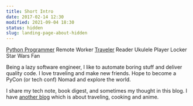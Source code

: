 ```yaml
---
title: Short Intro
date: 2017-02-14 12:30
modified: 2021-09-04 18:30
status: hidden
slug: landing-page-about-hidden
---
```


<script src="https://cdnjs.cloudflare.com/ajax/libs/font-awesome/5.12.0/js/all.min.js"></script>

[<i class="fab fa-lg fa-python"></i> Python Programmer](https://lee-w.github.io/pycon-note/)
<i class="fas fa-laptop-code"></i> Remote Worker
[<i class="fas fa-lg fa-camera"></i> Traveler](https://lee-w.github.io/travlog/)
<i class="fas fa-lg fa-book"></i> Reader
<i class="fas fa-lg fa-music"></i> Ukulele Player
<i class="fas fa-lg fa-lock"></i> Locker
<i class="fab fa-lg fa-rebel"></i> Star Wars Fan

Being a lazy software engineer, I like to automate boring stuff and deliver quality code.
I love traveling and make new friends. Hope to become a PyCon (or tech conf) Nomad and explore the world.

I share my tech note, book digest, and sometimes my thought in this blog.
I have [another blog](https://lee-w.github.io/travlog/) which is about traveling, cooking and anime.
